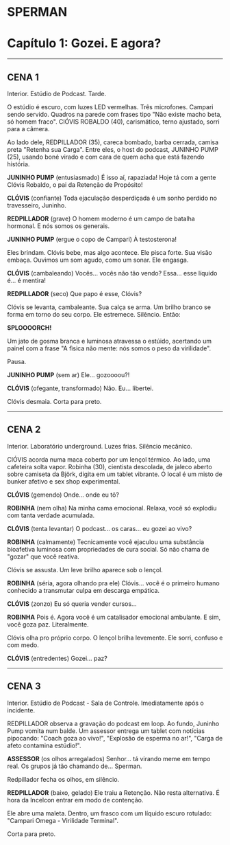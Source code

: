 # **SPERMAN**
# Capítulo 1: **Gozei. E agora?**

---

## **CENA 1**
Interior. Estúdio de Podcast. Tarde.

O estúdio é escuro, com luzes LED vermelhas. Três microfones. Campari sendo servido. Quadros na parede com frases tipo "Não existe macho beta, só homem fraco". ClÓVIS ROBALDO (40), carismático, terno ajustado, sorri para a câmera.

Ao lado dele, REDPILLADOR (35), careca bombado, barba cerrada, camisa preta "Retenha sua Carga". Entre eles, o host do podcast, JUNINHO PUMP (25), usando boné virado e com cara de quem acha que está fazendo história.

**JUNINHO PUMP**
(entusiasmado)
É isso aí, rapaziada! Hoje tá com a gente Clóvis Robaldo, o pai da Retenção de Propósito!

**CLÓVIS**
(confiante)
Toda ejaculação desperdiçada é um sonho perdido no travesseiro, Juninho.

**REDPILLADOR**
(grave)
O homem moderno é um campo de batalha hormonal. E nós somos os generais.

**JUNINHO PUMP**
(ergue o copo de Campari)
À testosterona!

Eles brindam. Clóvis bebe, mas algo acontece. Ele pisca forte. Sua visão embaça. Ouvimos um som agudo, como um sonar. Ele engasga.

**CLÓVIS**
(cambaleando)
Vocês... vocês não tão vendo? Essa... esse líquido é... é mentira!

**REDPILLADOR**
(seco)
Que papo é esse, Clóvis?

Clóvis se levanta, cambaleante. Sua calça se arma. Um brilho branco se forma em torno do seu corpo. Ele estremece. Silêncio. Então:

**SPLOOOORCH!**

Um jato de gosma branca e luminosa atravessa o estúido, acertando um painel com a frase "A fìsica não mente: nós somos o peso da virilidade".

Pausa.

**JUNINHO PUMP**
(sem ar)
Ele... gozoooou?!

**CLÓVIS**
(ofegante, transformado)
Não. Eu... libertei.

Clóvis desmaia. Corta para preto.

---

## CENA 2
Interior. Laboratório underground. Luzes frias. Silêncio mecânico.

ClÓVIS acorda numa maca coberto por um lençol térmico. Ao lado, uma cafeteira solta vapor. Robinha (30), cientista descolada, de jaleco aberto sobre camiseta da Björk, digita em um tablet vibrante. O local é um misto de bunker afetivo e sex shop experimental.

**CLÓVIS**
(gemendo)
Onde... onde eu tô?

**ROBINHA**
(nem olha)
Na minha cama emocional. Relaxa, você só explodiu com tanta verdade acumulada.

**CLÓVIS**
(tenta levantar)
O podcast... os caras... eu gozei ao vivo?

**ROBINHA**
(calmamente)
Tecnicamente você ejaculou uma substância bioafetiva luminosa com propriedades de cura social. Só não chama de "gozar" que você reativa.

Clóvis se assusta. Um leve brilho aparece sob o lençol.

**ROBINHA**
(séria, agora olhando pra ele)
Clóvis... você é o primeiro humano conhecido a transmutar culpa em descarga empática.

**CLÓVIS**
(zonzo)
Eu só queria vender cursos...

**ROBINHA**
Pois é. Agora você é um catalisador emocional ambulante. E sim, você goza paz. Literalmente.

Clóvis olha pro próprio corpo. O lençol brilha levemente. Ele sorri, confuso e com medo.

**CLÓVIS**
(entredentes)
Gozei... paz?


---

## **CENA 3**
Interior. Estúdio de Podcast - Sala de Controle. Imediatamente após o incidente.

REDPILLADOR observa a gravação do podcast em loop. Ao fundo, Juninho Pump vomita num balde. Um assessor entrega um tablet com notícias pipocando: "Coach goza ao vivo!", "Explosão de esperma no ar!", "Carga de afeto contamina estúdio!".

**ASSESSOR**
(os olhos arregalados)
Senhor... tá virando meme em tempo real. Os grupos já tão chamando de... Sperman.

Redpillador fecha os olhos, em silêncio.

**REDPILLADOR**
(baixo, gelado)
Ele traiu a Retenção. Não resta alternativa. É hora da Incelcon entrar em modo de contenção.

Ele abre uma maleta. Dentro, um frasco com um líquido escuro rotulado: "Campari Omega - Virilidade Terminal".

Corta para preto.
